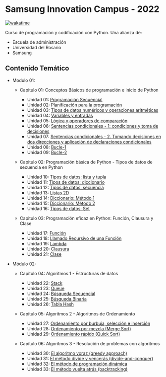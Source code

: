 # Samsung Innovation Campus - 2022

[![wakatime](https://wakatime.com/badge/user/8ef73281-6d0a-4758-af11-fd880ca3009c/project/eae23555-57f7-45b5-95e9-0e15c0a6ce4a.svg?style=for-the-badge)](https://wakatime.com/badge/user/8ef73281-6d0a-4758-af11-fd880ca3009c/project/eae23555-57f7-45b5-95e9-0e15c0a6ce4a)

Curso de programación y codificación con Python. Una alianza de:

- Escuela de administración
- Universidad del Rosario
- Samsung

## Contenido Temático

- Modulo 01:
  - Capitulo 01: Conceptos Básicos de programación e inicio de Python
    - Unidad 01: [Programación Secuencial](./Modulo_01/Capitulo_01/Unidad_01.ipynb)
    - Unidad 02: [Planificación para la programación](./Modulo_01/Capitulo_01/Unidad_02.ipynb)
    - Unidad 03: [Tipos de datos numéricos y operaciones aritméticas](./Modulo_01/Capitulo_01/Unidad_03.ipynb)
    - Unidad 04: [Variables y entradas](./Modulo_01/Capitulo_01/Unidad_04.ipynb)
    - Unidad 05: [Lógica y operadores de comparación](./Modulo_01/Capitulo_01/Unidad_05.ipynb)
    - Unidad 06: [Sentencias condicionales - 1: condiciones y toma de decisiones](./Modulo_01/Capitulo_01/Unidad_06.ipynb)
    - Unidad 07: [Sentencias  condicionales - 2. Tomando decisiones en dos direcciones y aplicación de declaraciones condicionales](./Modulo_01/Capitulo_01/Unidad_07.ipynb)
    - Unidad 08: [Bucle-1](./Modulo_01/Capitulo_01/Unidad_08.ipynb)
    - Unidad 09: [Bucle-2](./Modulo_01/Capitulo_01/Unidad_09.ipynb)

  - Capitulo 02: Programación básica de Python - Tipos de datos de secuencia en Python
    - Unidad 10: [Tipos de datos: lista y tupla](./Modulo_01/Capitulo_02/Unidad_10.ipynb)
    - Unidad 11: [Tipos de datos: diccionario](./Modulo_01/Capitulo_02/Unidad_11.ipynb)
    - Unidad 12: [Tipos de datos: secuencia](./Modulo_01/Capitulo_02/Unidad_12.ipynb)
    - Unidad 13: [Listas 2D](./Modulo_01/Capitulo_02/Unidad_13.ipynb)
    - Unidad 14: [Diccionario: Método 1](./Modulo_01/Capitulo_02/Unidad_14.ipynb)
    - Unidad 15: [Diccionario: Método 2](./Modulo_01/Capitulo_02/Unidad_15.ipynb)
    - Unidad 16: [Tipos de datos: Set](./Modulo_01/Capitulo_02/Unidad_16.ipynb)

  - Capitulo 03: Programación eficaz en Python: Función, Clausura y Clase
    - Unidad 17: [Función](./Modulo_01/Capitulo_03/Unidad_17.ipynb)
    - Unidad 18: [Llamado Recursivo de una Función](./Modulo_01/Capitulo_03/Unidad_18.ipynb)
    - Unidad 19: [Lambda](./Modulo_01/Capitulo_03/Unidad_19.ipynb)
    - Unidad 20: [Clausura](./Modulo_01/Capitulo_03/Unidad_20.ipynb)
    - Unidad 21: [Clase](./Modulo_01/Capitulo_03/Unidad_21.ipynb)

- Módulo 02:
  - Capitulo 04: Algoritmos 1 - Estructuras de datos
    - Unidad 22: [Stack](./Modulo_02/Capitulo_04/Unidad_22.ipynb)
    - Unidad 23: [Queue](./Modulo_02/Capitulo_04/Unidad_23.ipynb)
    - Unidad 24: [Búsqueda Secuencial](./Modulo_02/Capitulo_04/Unidad_24.ipynb)
    - Unidad 25: [Búsqueda Binaria](./Modulo_02/Capitulo_04/Unidad_25.ipynb)
    - Unidad 26: [Tabla Hash](./Modulo_02/Capitulo_04/Unidad_26.ipynb)

  - Capitulo 05: Algoritmos 2 - Algoritmos de Ordenamiento
    - Unidad 27: [Ordenamiento por burbuja, selección e inserción](./Modulo_02/Capitulo_05/Unidad_27.ipynb)
    - Unidad 28: [Ordenamiento por mezcla (Merge Sort)](./Modulo_02/Capitulo_05/Unidad_28.ipynb)
    - Unidad 29: [Ordenamiento rápido (Quick Sort)](./Modulo_02/Capitulo_05/Unidad_29.ipynb)

  - Capitulo 06: Algoritmos 3 - Resolución de problemas con algoritmos
    - Unidad 30: [El algoritmo voraz (greedy approach)](./Modulo_02/Capitulo_06/Unidad_30.ipynb)
    - Unidad 31: [El método divide y vencerás (divide-and-conquer)](./Modulo_02/Capitulo_06/Unidad_31.ipynb)
    - Unidad 32: [El método de programación dinámica](./Modulo_02/Capitulo_06/Unidad_32.ipynb)
    - Unidad 33: [El método vuelta atrás (backtracking)](./Modulo_02/Capitulo_06/Unidad_33.ipynb)
